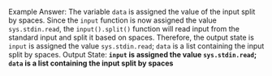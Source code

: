 Example Answer:
The variable `data` is assigned the value of the input split by spaces. Since the `input` function is now assigned the value `sys.stdin.read`, the `input().split()` function will read input from the standard input and split it based on spaces. Therefore, the output state is `input` is assigned the value `sys.stdin.read`; `data` is a list containing the input split by spaces.
Output State: **`input` is assigned the value `sys.stdin.read`; `data` is a list containing the input split by spaces**